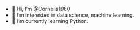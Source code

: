 - 👋 Hi, I’m @Cornelis1980
- 👀 I’m interested in data science, machine learning.
- 🌱 I’m currently learning Python. 


<!---
Cornelis1980/Cornelis1980 is a ✨ special ✨ repository because its `README.md` (this file) appears on your GitHub profile.
You can click the Preview link to take a look at your changes.
--->
